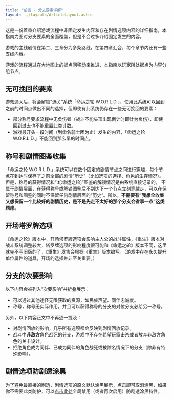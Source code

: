 ```yaml
---
title: "前言 - 分支要素详解"
layout: ../layouts/ArticleLayout.astro
---
```


这是一份着重介绍游戏流程中非固定发生内容和存在剧情选项内容的详细指南，本指南力图对分支要素的全面覆盖，但是不会过多介绍固定发生的内容。

游戏的主线剧情在第二、三章分为多条路线，在第四章汇合，每个章节内还有一些支线内容。

游戏的流程通过在大地图上的据点间移动来推进，本指南以玩家所处据点为内容分组节点。


## 无可挽回的要素

游戏通关后，将会解锁”选关“系统「命运之轮 W.O.R.L.D.」，使用此系统可以回到之前的时间点做出不同的选择，但即使有此系统仍存在一些无可挽回的要素：
* 部分称号要求流程中无负伤者（战斗不能头顶出现倒计时即计为负伤），即使回到过去也不能重置此类计数。
* 游戏最开头一段时间（到命名骑士团为止）发生的内容，「命运之轮 W.O.R.L.D.」不能回到那么早的时间点。


## 称号和剧情图鉴收集

「命运之轮 W.O.R.L.D.」系统可以在数个固定的剧情节点之间进行穿越，每个节点在到达时保存了之前全部的剧情“历史”（比如选项的选择、角色的生存情况）。但是，称号的获得情况和“:t[:命运之轮]”图鉴的解锁情况是由系统直接记录的， 不属于剧情层面，在获得称号或解锁图鉴后不到达下一个节点立刻穿越走，可以在保留称号和图鉴的同时不保留任何剧情层面的“历史”。所以，**不需要有“我想全收集又想保留一个比较好的剧情历史，是不是先走不太好的那个分支会省事一点”这类顾虑**。


## 开场塔罗牌选项

《命运之轮》版本中，开场塔罗牌选项会影响主人公的战斗属性，《重生》版本对战斗系统调整较大，塔罗牌选项的影响程度很可能和《命运之轮》版本不同，这里就先不写旧版的了，《重生》发售会根据《重生》版本编写。（游戏中存在永久提升单位属性的道具，开场的选择并非至关重要。）


## 分支的次要影响

以下内容会被列入“次要影响”并折叠展示：
* 可以通过其他途径无限获取的资源，如民族声望、同伴忠诚度。
* 称号，称号无实际作用，并且可以获得称号的分支的对位分支必给另一称号。

另外，以下内容正文中不再逐一提及：
* 对剧情回放的影响，几乎所有选项都会反映到剧情回放记录。
* 战斗中**非敌方**角色战死的分支，游戏中不存在希望玩家击杀或者放弃非敌方角色的关卡设计。
* 拒绝角色成为同伴、已成为同伴的角色战死或被除名情况下的分支（除非有特殊影响）。


## 剧情选项防剧透涂黑

为了避免最直接的剧透，剧情选项的原文默认涂黑展示，点击即可取消涂黑，如果你不需要此类防护，可以[点击此处](#toggle-spoiler-hidden)全局禁用（或者再次启用）防剧透涂黑特性。
